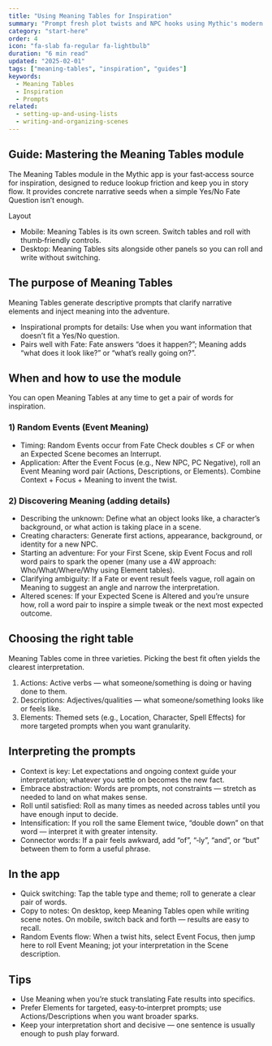 ```yaml
---
title: "Using Meaning Tables for Inspiration"
summary: "Prompt fresh plot twists and NPC hooks using Mythic's modern meaning tables."
category: "start-here"
order: 4
icon: "fa-slab fa-regular fa-lightbulb"
duration: "6 min read"
updated: "2025-02-01"
tags: ["meaning-tables", "inspiration", "guides"]
keywords:
  - Meaning Tables
  - Inspiration
  - Prompts
related:
  - setting-up-and-using-lists
  - writing-and-organizing-scenes
---
```


## Guide: Mastering the Meaning Tables module

The Meaning Tables module in the Mythic app is your fast‑access source for inspiration, designed to reduce lookup friction and keep you in story flow. It provides concrete narrative seeds when a simple Yes/No Fate Question isn’t enough.

Layout
- Mobile: Meaning Tables is its own screen. Switch tables and roll with thumb‑friendly controls.
- Desktop: Meaning Tables sits alongside other panels so you can roll and write without switching.

## The purpose of Meaning Tables

Meaning Tables generate descriptive prompts that clarify narrative elements and inject meaning into the adventure.

- Inspirational prompts for details: Use when you want information that doesn’t fit a Yes/No question.
- Pairs well with Fate: Fate answers “does it happen?”; Meaning adds “what does it look like?” or “what’s really going on?”.

## When and how to use the module

You can open Meaning Tables at any time to get a pair of words for inspiration.

### 1) Random Events (Event Meaning)
- Timing: Random Events occur from Fate Check doubles ≤ CF or when an Expected Scene becomes an Interrupt.
- Application: After the Event Focus (e.g., New NPC, PC Negative), roll an Event Meaning word pair (Actions, Descriptions, or Elements). Combine Context + Focus + Meaning to invent the twist.

### 2) Discovering Meaning (adding details)
- Describing the unknown: Define what an object looks like, a character’s background, or what action is taking place in a scene.
- Creating characters: Generate first actions, appearance, background, or identity for a new NPC.
- Starting an adventure: For your First Scene, skip Event Focus and roll word pairs to spark the opener (many use a 4W approach: Who/What/Where/Why using Element tables).
- Clarifying ambiguity: If a Fate or event result feels vague, roll again on Meaning to suggest an angle and narrow the interpretation.
- Altered scenes: If your Expected Scene is Altered and you’re unsure how, roll a word pair to inspire a simple tweak or the next most expected outcome.

## Choosing the right table

Meaning Tables come in three varieties. Picking the best fit often yields the clearest interpretation.

1) Actions: Active verbs — what someone/something is doing or having done to them.
2) Descriptions: Adjectives/qualities — what someone/something looks like or feels like.
3) Elements: Themed sets (e.g., Location, Character, Spell Effects) for more targeted prompts when you want granularity.

## Interpreting the prompts

- Context is key: Let expectations and ongoing context guide your interpretation; whatever you settle on becomes the new fact.
- Embrace abstraction: Words are prompts, not constraints — stretch as needed to land on what makes sense.
- Roll until satisfied: Roll as many times as needed across tables until you have enough input to decide.
- Intensification: If you roll the same Element twice, “double down” on that word — interpret it with greater intensity.
- Connector words: If a pair feels awkward, add “of”, “‑ly”, “and”, or “but” between them to form a useful phrase.

## In the app

- Quick switching: Tap the table type and theme; roll to generate a clear pair of words.
- Copy to notes: On desktop, keep Meaning Tables open while writing scene notes. On mobile, switch back and forth — results are easy to recall.
- Random Events flow: When a twist hits, select Event Focus, then jump here to roll Event Meaning; jot your interpretation in the Scene description.

## Tips

- Use Meaning when you’re stuck translating Fate results into specifics.
- Prefer Elements for targeted, easy‑to‑interpret prompts; use Actions/Descriptions when you want broader sparks.
- Keep your interpretation short and decisive — one sentence is usually enough to push play forward.
